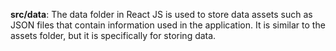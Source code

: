 **src/data**: The data folder in React JS is used to store data assets such as JSON files that contain information used in the application. It is similar to the assets folder, but it is specifically for storing data.
